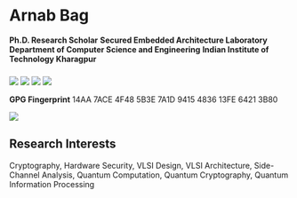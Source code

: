 # Arnab Bag
**Ph.D. Research Scholar**
**Secured Embedded Architecture Laboratory**
**Department of Computer Science and Engineering**
**Indian Institute of Technology Kharagpur**

###
[![][mail-icon]][mail-url]  [![][git-icon]][git-url]  [![][dblp-icon]][dblp-url]  [![][scholar-icon]][scholar-url]

**GPG Fingerprint** 
14AA 7ACE 4F48 5B3E 7A1D 9415 4836 13FE 6421 3B80

[![][gpg-icon]][gpg-link]

## Research Interests
Cryptography, Hardware Security, VLSI Design, VLSI Architecture, Side-Channel Analysis, Quantum Computation, Quantum Cryptography, Quantum Information Processing 

[mail-icon]:http://icons.iconarchive.com/icons/dtafalonso/android-l/32/Gmail-icon.png
[mail-url]:mailto:amiarnabbolchi@gmail.com
[run-url]:http://google.com

[git-icon]:github.png
[git-url]:https://github.com/AmiArnab

[skype-icon]:http://icons.iconarchive.com/icons/dakirby309/simply-styled/32/Skype-icon.png
[skype-url]:skype:amiarnabbolchi

[scholar-icon]:google_scholar.png
[scholar-url]:https://scholar.google.com/citations?user=YeT83_gAAAAJ&hl=en

[link-icon]:linkedin.png
[link-url]:https://www.linkedin.com/in/amiarnabbolchi

[dblp-icon]:dblp.png
[dblp-url]:https://dblp.uni-trier.de/pers/hd/b/Bag:Arnab

[gpg-icon]:https://img.shields.io/badge/Download-GPG_Public_Key-blue
[gpg-linkk]:arnab_bag_public_key.key
[gpg-link]:https://amiarnab.github.io/arnab_bag_public_key.key

[500-px-link]:https://500px.com/amiarnabbolchi
[500-px-icon]:https://cdn3.iconfinder.com/data/icons/inficons-round-brand-set-2/32/500px-32.png

[image-1]:IMG_20180720_182453459.jpg
[image-2]:IMG_20180817_055407744_HDR.jpg
[image-3]:IMG_20180831_154351628_HDR-01.jpeg
[telegram-qr]:telegram_chat.jpg
